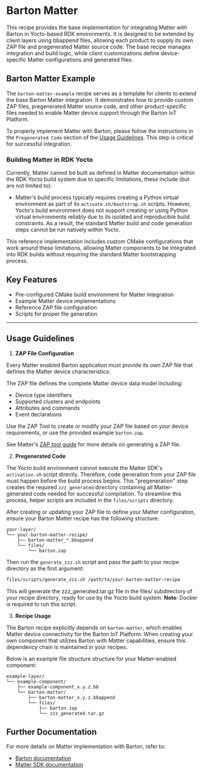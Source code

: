 # Barton Matter
This recipe provides the base implementation for integrating Matter with Barton
in Yocto-based RDK environments. It is designed to be extended by client layers
using bbappend files, allowing each product to supply its own ZAP file and
pregenerated Matter source code. The base recipe manages integration and build
logic, while client customizations define device-specific Matter configurations
and generated files.

## Barton Matter Example
The `barton-matter-example` recipe serves as a template for clients to extend
the base Barton Matter integration. It demonstrates how to provide custom ZAP
files, pregenerated Matter source code, and other product-specific files needed
to enable Matter device support through the Barton IoT Platform.

To properly implement Matter with Barton, please follow the instructions in the 
`Pregenerated Code` section of the [Usage Guidelines](#usage-guidelines). This 
step is critical for successful integration.

### Building Matter in RDK Yocto
Currently, Matter cannot be built as defined in Matter documentation within the
RDK Yocto build system due to specific limitations, these include (but are not
limited to):

- Matter's build process typically requires creating a Python virtual environment
  as part of its `activate.sh/bootstrap.sh` scripts. However, Yocto's build
  environment does not support creating or using Python virtual environments
  reliably due to its isolated and reproducible build constraints. As a result,
  the standard Matter build and code generation steps cannot be run natively
  within Yocto.

This reference implementation includes custom CMake configurations that work
around these limitations, allowing Matter components to be integrated into RDK
builds without requiring the standard Matter bootstrapping process.

## Key Features
- Pre-configured CMake build environment for Matter integration
- Example Matter device implementations
- Reference ZAP file configuration
- Scripts for proper file generation

---

## Usage Guidelines
1. **ZAP File Configuration**

Every Matter enabled Barton application must provide its own ZAP file that
defines the Matter device characteristics:

The ZAP file defines the complete Matter device data model including:

- Device type identifiers
- Supported clusters and endpoints
- Attributes and commands
- Event declarations

Use the ZAP Tool to create or modify your ZAP file based on your device
requirements, or use the provided example `barton.zap`.

See Matter's [ZAP tool guide](https://github.com/project-chip/connectedhomeip/blob/master/docs/zap_and_codegen/zap_intro.md)
for more details on generating a ZAP file.

2. **Pregenerated Code**

The Yocto build environment cannot execute the Matter SDK's `activation.sh`
script directly. Therefore, code generation from your ZAP file must happen
before the build process begins. This "pregeneration" step creates the required
`zzz_generated` directory containing all Matter-generated code needed for
successful compilation. To streamline this process, helper scripts are included
in the `files/scripts` directory.

After creating or updating your ZAP file to define your Matter configuration,
ensure your Barton Matter recipe has the following structure:

```
your-layer/
└── your-barton-matter-recipe/
    ├── barton-matter_*.bbappend
    └── files/
        └── barton.zap
```

Then run the `generate_zzz.sh` script and pass the path to your recipe directory
as the first argument:

```bash
files/scripts/generate_zzz.sh /path/to/your-barton-matter-recipe
```

This will generate the zzz_generated.tar.gz file in the files/ subdirectory of
your recipe directory, ready for use by the Yocto build system.
**Note**: Docker is required to run this script.

3. **Recipe Usage**

The Barton recipe explicitly depends on `barton-matter`, which enables Matter
device connectivity for the Barton IoT Platform. When creating your own
component that utilizes Barton with Matter capabilities, ensure this dependency
chain is maintained in your recipes.

Below is an example file structure structure for your Matter-enabled
component:

```
example-layer/
└── example-component/
    ├── example-component_x.y.z.bb
    └── barton-matter/
        ├── barton-matter_x.y.z.bbappend
        └── files/
            ├── barton.zap
            └── zzz_generated.tar.gz
```

## Further Documentation
For more details on Matter implementation with Barton, refer to:

- [Barton documentation](https://github.com/rdkcentral/BartonCore/tree/main/docs)
- [Matter SDK documentation](https://github.com/project-chip/connectedhomeip/tree/master/docs)
